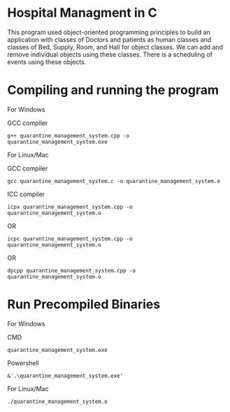 # Hospital Managment in C 

This program used object-oriented programming principles to build an application with classes of Doctors and patients as human classes and classes of Bed, Supply, Room, and Hall for object classes. We can add and remove individual objects using these classes. There is a scheduling of events using these objects.

# Compiling and running the program

For Windows

GCC compiler
```
g++ quarantine_management_system.cpp -o quarantine_management_system.exe
```


For Linux/Mac

GCC compiler
```
gcc quarantine_management_system.c -o quarantine_management_system.o
```

ICC compiler
```
icpx quarantine_management_system.cpp -o quarantine_management_system.o
```
OR
```
icpc quarantine_management_system.cpp -o quarantine_management_system.o
```
OR
```
dpcpp quarantine_management_system.cpp -o quarantine_management_system.o
```

# Run Precompiled Binaries

For Windows

CMD
```
quarantine_management_system.exe
```
Powershell
```
&'.\quarantine_management_system.exe'
```

For Linux/Mac

```
./quarantine_management_system.o
```

